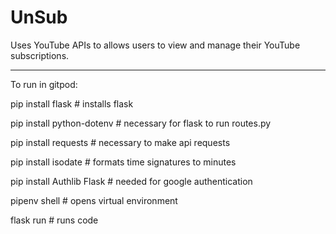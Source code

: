 # UnSub
Uses YouTube APIs to allows users to view and manage their YouTube subscriptions.

---------------------------------------------------------------------------------

To run in gitpod:

pip install flask           # installs flask

pip install python-dotenv   # necessary for flask to run routes.py

pip install requests        # necessary to make api requests

pip install isodate         # formats time signatures to minutes

pip install Authlib Flask   # needed for google authentication

pipenv shell                # opens virtual environment

flask run                   # runs code

